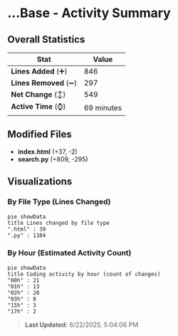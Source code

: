 # ...Base - Activity Summary 

## Overall Statistics

| Stat                   | Value                                                             |
| ---------------------- | ----------------------------------------------------------------- |
| **Lines Added** (➕)   | 846                                          |
| **Lines Removed** (➖) | 297                                        |
| **Net Change** (↕)    | 549                |
| **Active Time** (⌚)   | 69 minutes |


## Modified Files
- **index.html** (+37, -2)
- **search.py** (+809, -295)

## Visualizations

### By File Type (Lines Changed)

```mermaid
pie showData
title Lines changed by file type
".html" : 39
".py" : 1104
```

### By Hour (Estimated Activity Count)

```mermaid
pie showData
title Coding activity by hour (count of changes)
"00h" : 21
"01h" : 13
"02h" : 20
"03h" : 8
"15h" : 3
"17h" : 2
```


> **Last Updated:** 6/22/2025, 5:04:06 PM